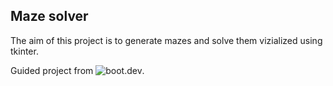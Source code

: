 ## Maze solver

The aim of this project is to generate mazes and solve them vizialized using tkinter.

Guided project from ![boot.dev](boot.dev).